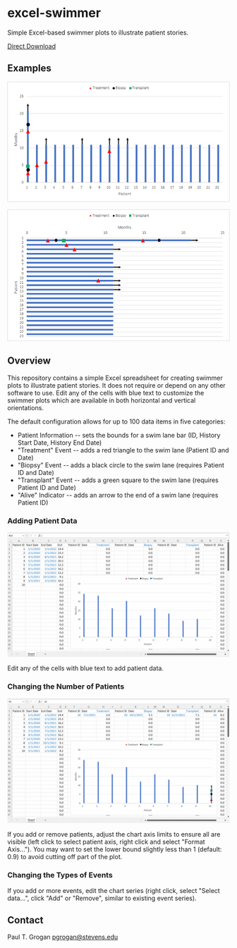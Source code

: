 # excel-swimmer

Simple Excel-based swimmer plots to illustrate patient stories.

[Direct Download](https://github.com/ptgrogan/excel-swimmer/blob/master/swimmer.xlsx?raw=true)

## Examples

![Swimmer plot with vertical layout](docs/swimmer-vertical.png)

![Swimmer plot with horizontal layout](docs/swimmer-horizontal.png)


## Overview

This repository contains a simple Excel spreadsheet for creating swimmer plots to illustrate patient stories. It does not require or depend on any other software to use. Edit any of the cells with blue text to customize the swimmer plots which are available in both horizontal and vertical orientations.

The default configuration allows for up to 100 data items in five categories:
 * Patient Information -- sets the bounds for a swim lane bar (ID, History Start Date, History End Date)
 * "Treatment" Event -- adds a red triangle to the swim lane (Patient ID and Date)
 * "Biopsy" Event -- adds a black circle to the swim lane (requires Patient ID and Date)
 * "Transplant" Event -- adds a green square to the swim lane (requires Patient ID and Date)
 * "Alive" Indicator -- adds an arrow to the end of a swim lane (requires Patient ID)

### Adding Patient Data

![Adding patient data](docs/swimmer-1.gif)

Edit any of the cells with blue text to add patient data.

### Changing the Number of Patients

![Changing the number of patients](docs/swimmer-2.gif)

If you add or remove patients, adjust the chart axis limits to ensure all are visible (left click to select patient axis, right click and select "Format Axis..."). You may want to set the lower bound slightly less than 1 (default: 0.9) to avoid cutting off part of the plot.

### Changing the Types of Events

If you add or more events, edit the chart series (right click, select "Select data...", click "Add" or "Remove", similar to existing event series).

## Contact

Paul T. Grogan <pgrogan@stevens.edu>
